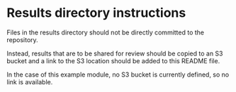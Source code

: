 # Results directory instructions

Files in the results directory should not be directly committed to the repository.

Instead, results that are to be shared for review should be copied to an S3 bucket and a link to the S3 location should be added to this README file.

In the case of this example module, no S3 bucket is currently defined, so no link is available.
